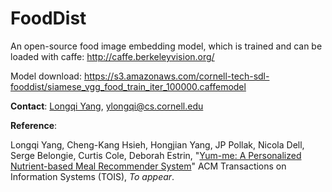 # FoodDist
An open-source food image embedding model, which is trained and can be loaded with caffe: http://caffe.berkeleyvision.org/

Model download: https://s3.amazonaws.com/cornell-tech-sdl-fooddist/siamese_vgg_food_train_iter_100000.caffemodel

**Contact**: [Longqi Yang](http://www.cs.cornell.edu/~ylongqi), ylongqi@cs.cornell.edu

**Reference**: 

Longqi Yang, Cheng-Kang Hsieh, Hongjian Yang, JP Pollak, Nicola Dell, Serge Belongie, Curtis Cole, Deborah Estrin, "[Yum-me: A Personalized Nutrient-based Meal Recommender System](http://www.cs.cornell.edu/~ylongqi/publication/tois17/)" ACM Transactions on Information Systems (TOIS), *To appear*.




